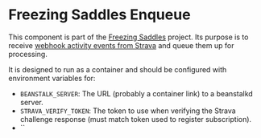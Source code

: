 # Freezing Saddles Enqueue

This component is part of the [Freezing Saddles](http://freezingsaddles.com) project.  Its purpose is to receive [webhook activity events from Strava](http://strava.github.io/api/partner/v3/events/) and queue them up for processing. 

It is designed to run as a container and should be configured with environment variables for:
- `BEANSTALK_SERVER`: The URL (probably a container link) to a beanstalkd server.
- `STRAVA_VERIFY_TOKEN`: The token to use when verifying the Strava challenge response (must match token used to register subscription).
- ``